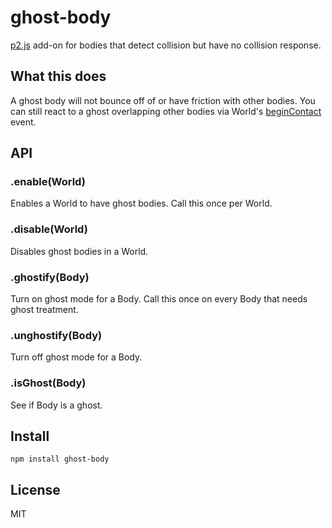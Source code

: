 # ghost-body

[p2.js](https://schteppe.github.io/p2.js/) add-on for bodies that detect collision but have no collision response.

## What this does

A ghost body will not bounce off of or have friction with other bodies. You can still react to a ghost overlapping other bodies via World's [beginContact](http://schteppe.github.io/p2.js/docs/classes/World.html#event_beginContact) event.

## API

### .enable(World)

Enables a World to have ghost bodies. Call this once per World.

### .disable(World)

Disables ghost bodies in a World.

### .ghostify(Body)

Turn on ghost mode for a Body. Call this once on every Body that needs ghost treatment.

### .unghostify(Body)

Turn off ghost mode for a Body.

### .isGhost(Body)

See if Body is a ghost.

## Install

    npm install ghost-body

## License

MIT
